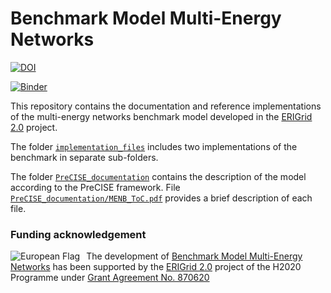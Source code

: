 # Benchmark Model Multi-Energy Networks

[![DOI](https://zenodo.org/badge/DOI/10.5281/zenodo.5735005.svg)](https://doi.org/10.5281/zenodo.5735005)

[![Binder](https://mybinder.org/badge_logo.svg)](https://mybinder.org/v2/gh/ERIGrid2/benchmark-model-multi-energy-networks/mooc-demo?labpath=Welcome.ipynb)

This repository contains the documentation and reference implementations of the multi-energy networks benchmark model developed in the [ERIGrid 2.0] project.

The folder [```implementation_files```](./implementation_files) includes two implementations of the benchmark in separate sub-folders.

The folder [```PreCISE_documentation```](./PreCISE_documentation) contains the description of the model according to the PreCISE framework.
File [```PreCISE_documentation/MENB_ToC.pdf```](./PreCISE_documentation/MENB_ToC.pdf) provides a brief description of each file.

### Funding acknowledgement

<img alt="European Flag" src="https://erigrid2.eu/wp-content/uploads/2020/03/europa_flag_low.jpg" align="left" style="margin-right: 10px"/> The development of [Benchmark Model Multi-Energy Networks] has been supported by the [ERIGrid 2.0] project of the H2020 Programme under [Grant Agreement No. 870620](https://cordis.europa.eu/project/id/870620)

[ERIGrid 2.0]: https://erigrid2.eu
[Benchmark Model Multi-Energy Networks]: https://github.com/ERIGrid2/benchmark-model-multi-energy-networks/tree/mooc-demo
